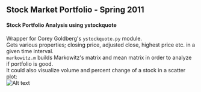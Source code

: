 Stock Market Portfolio - Spring 2011
---
#### Stock Portfolio Analysis using ystockquote
Wrapper for Corey Goldberg's `ystockquote.py` module.  
Gets various properties; closing price, adjusted close, highest price etc. in a given time interval.  
`markowitz.m` builds Markowitz's matrix and mean matrix in order to analyze if portfolio is good.  
It could also visualize volume and percent change of a stock in a scatter plot:  
![Alt text](https://raw.github.com/bugra/Stock-Portfolio/master/img/google_stock.png "Google's 01/01/2010 - 08/31/2012")  




